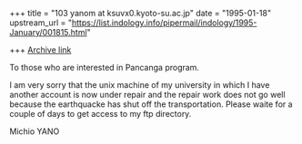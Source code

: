+++
title = "103 yanom at ksuvx0.kyoto-su.ac.jp"
date = "1995-01-18"
upstream_url = "https://list.indology.info/pipermail/indology/1995-January/001815.html"

+++
[Archive link](https://list.indology.info/pipermail/indology/1995-January/001815.html)

To those who are interested in Pancanga program.

I am very sorry that the unix machine of my university
in which I have another account is now under repair and
the repair work does not go well because the earthquacke
has shut off the transportation. Please waite for a couple
of days to get access to my ftp directory.

Michio YANO






